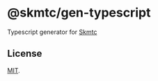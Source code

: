 # @skmtc/gen-typescript

Typescript generator for [Skmtc](https://skm.tc)

## License

[MIT](LICENSE).